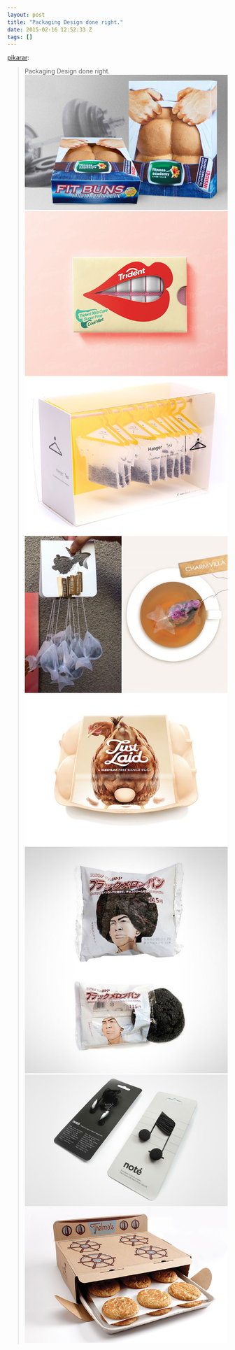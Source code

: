 ```yaml
---
layout: post
title: "Packaging Design done right."
date: 2015-02-16 12:52:33 Z
tags: []
---
```

[pikarar](http://pikarar.tumblr.com/post/108367833039/packaging-design-done-right):

> Packaging Design done right.
![](/media/2015/02/111172724164_0.jpg)
![](/media/2015/02/111172724164_1.jpg)
![](/media/2015/02/111172724164_2.jpg)
![](/media/2015/02/111172724164_3.jpg)
![](/media/2015/02/111172724164_4.jpg)
![](/media/2015/02/111172724164_5.jpg)
![](/media/2015/02/111172724164_6.jpg)
![](/media/2015/02/111172724164_7.jpg)
